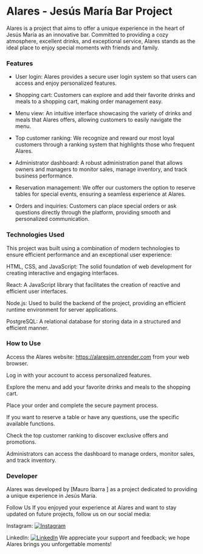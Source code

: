 # Alares - Jesús María Bar Project
Alares is a project that aims to offer a unique experience in the heart of Jesús María as an innovative bar. Committed to providing a cozy atmosphere, excellent drinks, and exceptional service, Alares stands as the ideal place to enjoy special moments with friends and family.


### Features
- User login: Alares provides a secure user login system so that users can access and enjoy personalized features.

- Shopping cart: Customers can explore and add their favorite drinks and meals to a shopping cart, making order management easy.

- Menu view: An intuitive interface showcasing the variety of drinks and meals that Alares offers, allowing customers to easily navigate the menu.

- Top customer ranking: We recognize and reward our most loyal customers through a ranking system that highlights those who frequent Alares.

- Administrator dashboard: A robust administration panel that allows owners and managers to monitor sales, manage inventory, and track business performance.

- Reservation management: We offer our customers the option to reserve tables for special events, ensuring a seamless experience at Alares.

- Orders and inquiries: Customers can place special orders or ask questions directly through the platform, providing smooth and personalized communication.

### Technologies Used
This project was built using a combination of modern technologies to ensure efficient performance and an exceptional user experience:

HTML, CSS, and JavaScript: The solid foundation of web development for creating interactive and engaging interfaces.

React: A JavaScript library that facilitates the creation of reactive and efficient user interfaces.

Node.js: Used to build the backend of the project, providing an efficient runtime environment for server applications.

PostgreSQL: A relational database for storing data in a structured and efficient manner.

### How to Use
Access the Alares website: https://alaresjm.onrender.com from your web browser.

Log in with your account to access personalized features.

Explore the menu and add your favorite drinks and meals to the shopping cart.

Place your order and complete the secure payment process.

If you want to reserve a table or have any questions, use the specific available functions.

Check the top customer ranking to discover exclusive offers and promotions.

Administrators can access the dashboard to manage orders, monitor sales, and track inventory.

### Developer
Alares was developed by [Mauro Ibarra ] as a project dedicated to providing a unique experience in Jesús María.

Follow Us
If you enjoyed your experience at Alares and want to stay updated on future projects, follow us on our social media:

Instagram:  [![Instagram](https://img.shields.io/badge/Instagram-%40mauritoibarra-red?logo=instagram)](https://www.instagram.com/mauritoibarra/)

LinkedIn:   [![LinkedIn](https://img.shields.io/badge/LinkedIn-Mauro%20Ibarra-blue?logo=linkedin)](https://www.linkedin.com/in/mauroibarra133/)
We appreciate your support and feedback; we hope Alares brings you unforgettable moments!

